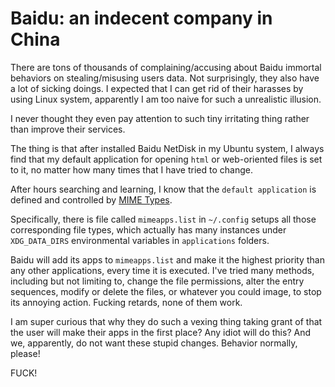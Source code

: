 ---
---

# Baidu: an indecent company in China

There are tons of thousands of complaining/accusing about Baidu immortal behaviors on stealing/misusing users data. Not surprisingly, they also have a lot of sicking doings. I expected that I can get rid of their harasses by using Linux system, apparently I am too naive for such a unrealistic illusion.

I never thought they even pay attention to such tiny irritating thing rather than improve their services.

The thing is that after installed Baidu NetDisk in my Ubuntu system, I always find that my default application for opening `html` or web-oriented files is set to it, no matter how many times that I have tried to change.

After hours searching and learning, I know that the `default application` is defined and controlled by [MIME Types](https://www.baeldung.com/linux/file-mime-types).

Specifically, there is file called `mimeapps.list` in `~/.config` setups all those corresponding file types, which actually has many instances under `XDG_DATA_DIRS` environmental variables in `applications` folders. 

Baidu will add its apps to `mimeapps.list` and make it the highest priority than any other applications, every time it is executed. I've tried many methods, including but not limiting to, change the file permissions, alter the entry sequences, modify or delete the files, or whatever you could image, to stop its annoying action. Fucking retards, none of them work.

I am super curious that why they do such a vexing thing taking grant of that the user will make their apps in the first place? Any idiot will do this? And we, apparently, do not want these stupid changes. Behavior normally, please!

FUCK!


